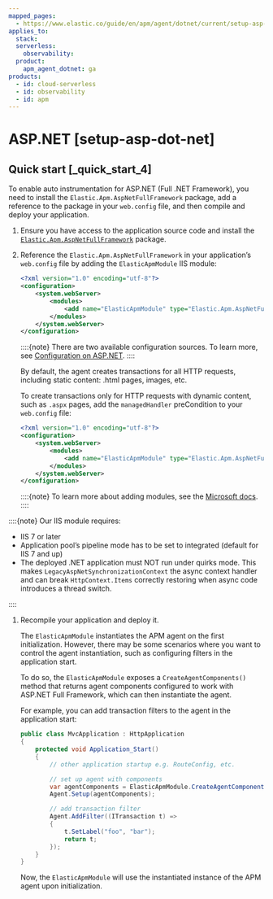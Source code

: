 ```yaml
---
mapped_pages:
  - https://www.elastic.co/guide/en/apm/agent/dotnet/current/setup-asp-dot-net.html
applies_to:
  stack:
  serverless:
    observability:
  product:
    apm_agent_dotnet: ga
products:
  - id: cloud-serverless
  - id: observability
  - id: apm
---
```


# ASP.NET [setup-asp-dot-net]


## Quick start [_quick_start_4]

To enable auto instrumentation for ASP.NET (Full .NET Framework), you need to install the `Elastic.Apm.AspNetFullFramework` package, add a reference to the package in your `web.config` file, and then compile and deploy your application.

1. Ensure you have access to the application source code and install the [`Elastic.Apm.AspNetFullFramework`](https://www.nuget.org/packages/Elastic.Apm.AspNetFullFramework) package.
2. Reference the `Elastic.Apm.AspNetFullFramework` in your application’s `web.config` file by adding the `ElasticApmModule` IIS module:

    ```xml
    <?xml version="1.0" encoding="utf-8"?>
    <configuration>
        <system.webServer>
            <modules>
                <add name="ElasticApmModule" type="Elastic.Apm.AspNetFullFramework.ElasticApmModule, Elastic.Apm.AspNetFullFramework" />
            </modules>
        </system.webServer>
    </configuration>
    ```

    ::::{note}
    There are two available configuration sources. To learn more, see [Configuration on ASP.NET](/reference/configuration-on-asp-net.md).
    ::::


    By default, the agent creates transactions for all HTTP requests, including static content: .html pages, images, etc.

    To create transactions only for HTTP requests with dynamic content, such as `.aspx` pages, add the `managedHandler` preCondition to your `web.config` file:

    ```xml
    <?xml version="1.0" encoding="utf-8"?>
    <configuration>
        <system.webServer>
            <modules>
                <add name="ElasticApmModule" type="Elastic.Apm.AspNetFullFramework.ElasticApmModule, Elastic.Apm.AspNetFullFramework" preCondition="managedHandler" />
            </modules>
        </system.webServer>
    </configuration>
    ```

    ::::{note}
    To learn more about adding modules, see the [Microsoft docs](https://docs.microsoft.com/en-us/iis/configuration/system.webserver/modules/add).
    ::::


::::{note}
Our IIS module requires:

* IIS 7 or later
* Application pool’s pipeline mode has to be set to integrated (default for IIS 7 and up)
* The deployed .NET application must NOT run under quirks mode. This makes `LegacyAspNetSynchronizationContext` the async context handler and can break `HttpContext.Items` correctly restoring when async code introduces a thread switch.

::::


1. Recompile your application and deploy it.

    The `ElasticApmModule` instantiates the APM agent on the first initialization. However, there may be some scenarios where you want to control the agent instantiation, such as configuring filters in the application start.

    To do so, the `ElasticApmModule` exposes a `CreateAgentComponents()` method that returns agent components configured to work with ASP.NET Full Framework, which can then instantiate the agent.

    For example, you can add transaction filters to the agent in the application start:

    ```csharp
    public class MvcApplication : HttpApplication
    {
        protected void Application_Start()
        {
            // other application startup e.g. RouteConfig, etc.

            // set up agent with components
            var agentComponents = ElasticApmModule.CreateAgentComponents();
            Agent.Setup(agentComponents);

            // add transaction filter
            Agent.AddFilter((ITransaction t) =>
            {
                t.SetLabel("foo", "bar");
                return t;
            });
        }
    }
    ```

    Now, the `ElasticApmModule` will use the instantiated instance of the APM agent upon initialization.


